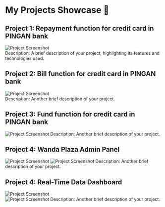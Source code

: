# My Projects Showcase 🎉

## Project 1: Repayment function for credit card in PINGAN bank
![Project Screenshot](assets/repayment.JPG)  
Description: A brief description of your project, highlighting its features and technologies used.

## Project 2: Bill function for credit card in PINGAN bank
![Project Screenshot](assets/bill.JPG)  
Description: Another brief description of your project.

## Project 3: Fund function for credit card in PINGAN bank
![Project Screenshot](assets/fund.JPG)
Description: Another brief description of your project.

## Project 4: Wanda Plaza Admin Panel
![Project Screenshot](assets/manage1.png)
![Project Screenshot](assets/manage2.png)
Description: Another brief description of your project.


## Project 4: Real-Time Data Dashboard
![Project Screenshot](assets/bigscreen.png)  
![Project Screenshot](assets/bigscreen2.png) 
Description: Another brief description of your project.
